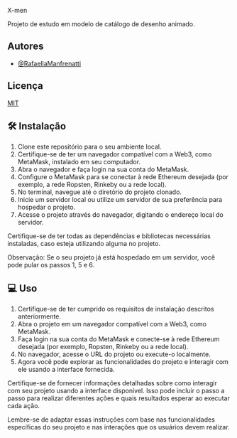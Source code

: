 
X-men

Projeto de estudo em modelo de catálogo de desenho animado.



## Autores

- [@RafaellaManfrenatti](https://www.github.com/octokatherine)



## Licença

[MIT](https://choosealicense.com/licenses/mit/)


 ## 🛠️ Instalação

1. Clone este repositório para o seu ambiente local.
2. Certifique-se de ter um navegador compatível com a Web3, como MetaMask, instalado em seu computador.
3. Abra o navegador e faça login na sua conta do MetaMask.
4. Configure o MetaMask para se conectar à rede Ethereum desejada (por exemplo, a rede Ropsten, Rinkeby ou a rede local).
5. No terminal, navegue até o diretório do projeto clonado.
6. Inicie um servidor local ou utilize um servidor de sua preferência para hospedar o projeto.
7. Acesse o projeto através do navegador, digitando o endereço local do servidor.


Certifique-se de ter todas as dependências e bibliotecas necessárias instaladas, caso esteja utilizando alguma no projeto.

Observação: Se o seu projeto já está hospedado em um servidor, você pode pular os passos 1, 5 e 6.

    


## 💻 Uso

1. Certifique-se de ter cumprido os requisitos de instalação descritos anteriormente.
2. Abra o projeto em um navegador compatível com a Web3, como MetaMask.
3. Faça login na sua conta do MetaMask e conecte-se à rede Ethereum desejada (por exemplo, Ropsten, Rinkeby ou a rede local).
4. No navegador, acesse o URL do projeto ou execute-o localmente.
5. Agora você pode explorar as funcionalidades do projeto e interagir com ele usando a interface fornecida.



Certifique-se de fornecer informações detalhadas sobre como interagir com seu projeto usando a interface disponível. Isso pode incluir o passo a passo para realizar diferentes ações e quais resultados esperar ao executar cada ação.

Lembre-se de adaptar essas instruções com base nas funcionalidades específicas do seu projeto e nas interações que os usuários devem realizar.



